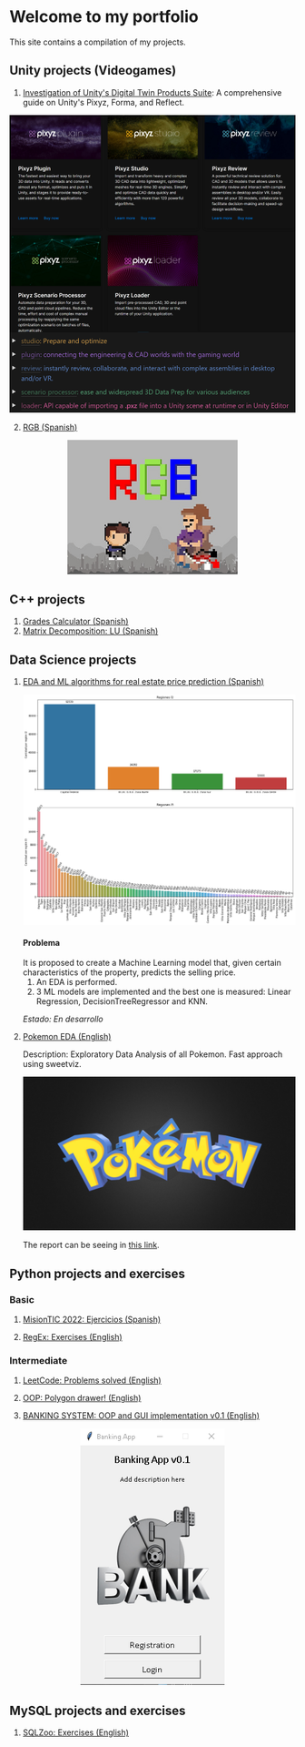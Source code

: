 # Welcome to my portfolio

This site contains a compilation of my projects.



## Unity projects (Videogames)

1. [Investigation of Unity's Digital Twin Products Suite](https://diegoguisasola.notion.site/Digital-Twin-Products-Suite-09499e02c9684582bb2d82d1bd57edaf): A comprehensive guide on Unity's Pixyz, Forma, and Reflect.

  <p align="center">
    <img src="/images/pixyz.png" />
  </p>
  
2. [RGB (Spanish)](https://nexocol.itch.io/rgb)

  <p align="center">
    <img src="/images/rgb.png" />
  </p>

## C++ projects

1. [Grades Calculator (Spanish)](https://github.com/DiegoGuisasola/cpp_practice/tree/main/calculadora_promedio_semestral)
2. [Matrix Decomposition: LU (Spanish)](https://github.com/DiegoGuisasola/cpp_practice/tree/main/matrix_decomposition)

## Data Science projects
1. [EDA and ML algorithms for real estate price prediction (Spanish)](https://github.com/DiegoGuisasola/data-science/tree/main/properati/argentina)

    <p align="center">
      <img src="/images/cantidad_por_regiones.png" alt="drawing" width="500"/>
    </p>

    <h4>Problema</h4>
    It is proposed to create a Machine Learning model that, given certain characteristics of the property, predicts the selling price.

    1. An EDA is performed.
    2. 3 ML models are implemented and the best one is measured: Linear Regression, DecisionTreeRegressor and KNN.

    *Estado: En desarrollo*


2. [Pokemon EDA (English)](https://github.com/DiegoGuisasola/pokemon)

    Description: Exploratory Data Analysis of all Pokemon. Fast approach using sweetviz.

    <p align="center">
      <img src="/images/pokemon.jpeg" alt="drawing" width="500"/>
    </p>

    The report can be seeing in [this link](https://raw.githack.com/DiegoGuisasola/pokemon/main/analyze.html).

## Python projects and exercises

### Basic

1. [MisionTIC 2022: Ejercicios (Spanish)](https://github.com/DiegoGuisasola/python_practice_basic_1/tree/master/mintic)

2. [RegEx: Exercises (English)](https://github.com/DiegoGuisasola/python_practice_basic_1/tree/master/re)

### Intermediate

1. [LeetCode: Problems solved (English)](https://github.com/DiegoGuisasola/python_practice_basic_1/tree/master/leetcode)

2. [OOP: Polygon drawer! (English)](https://github.com/DiegoGuisasola/polygon-drawer)

3. [BANKING SYSTEM: OOP and GUI implementation v0.1 (English)](https://github.com/DiegoGuisasola/bank_app)

  <p align="center">
    <img src="/images/bank.png" alt="drawing"/>
  </p>

## MySQL projects and exercises

1. [SQLZoo: Exercises (English)](https://github.com/DiegoGuisasola/sql_practice)

